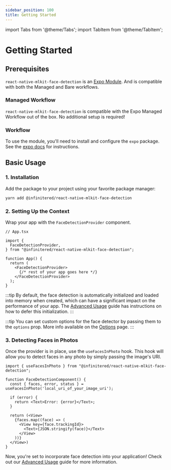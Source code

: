```yaml
---
sidebar_position: 100
title: Getting Started
---
```


import Tabs from '@theme/Tabs';
import TabItem from '@theme/TabItem';

# Getting Started

## Prerequisites

`react-native-mlkit-face-detection` is an [Expo Module](https://docs.expo.dev/modules/overview/). And is compatible with
both the Managed and Bare workflows.

### Managed Workflow

`react-native-mlkit-face-detection` is compatible with the Expo Managed Workflow out of the box. No additional setup is
required!

### Workflow

To use the module, you'll need to install and configure the `expo` package. See
the [expo docs](https://docs.expo.dev/bare/installing-expo-modules/) for instructions.

## Basic Usage

### 1. Installation

Add the package to your project using your favorite package manager:

```bash
yarn add @infinitered/react-native-mlkit-face-detection
```

### 2. Setting Up the Context

Wrap your app with the `FaceDetectionProvider` component.

```tsx
// App.tsx

import {
  FaceDetectionProvider,
} from "@infinitered/react-native-mlkit-face-detection";

function App() {
  return (
    <FaceDetectionProvider>
      {/* rest of your app goes here */}
    </FaceDetectionProvider>
  );
}
```

:::tip
By default, the face detection is automatically initialized and loaded into memory when created, which can have a
significant impact on the performance of your app. The [Advanced Usage](../advanced-usage/#2-deferred-initialization)
guide has instructions on how to defer this initialization.
:::

:::tip
You can set custom options for the face detector by passing them to the `options` prop. More info available on
the [Options](../options) page.
:::

### 3. Detecting Faces in Photos

Once the provider is in place, use the `useFacesInPhoto` hook. This hook will allow you to detect faces in any photo by
simply passing the image's URI.

```tsx
import { useFacesInPhoto } from "@infinitered/react-native-mlkit-face-detection";

function FaceDetectionComponent() {
  const { faces, error, status } = useFacesInPhoto('local_uri_of_your_image_uri');

  if (error) {
    return <Text>Error: {error}</Text>;
  }

  return (<View>
    {faces.map((face) => (
      <View key={face.trackingId}>
        <Text>{JSON.stringify(face)}</Text>
      </View>
    ))}
  </View>)
}
```

Now, you're set to incorporate face detection into your application! Check out our [Advanced Usage](../advanced-usage)
guide
for more information.
